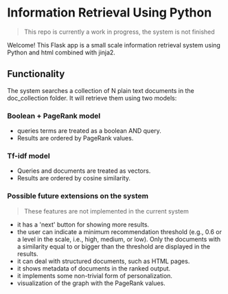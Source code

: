 # Information Retrieval Using Python

> This repo is currently a work in progress, the system is not finished

Welcome! This Flask app is a small scale information retrieval system using Python and html combined with jinja2.

## Functionality

The system searches a collection of N plain text documents in the doc_collection folder.
It will retrieve them using two models:

### Boolean + PageRank model

* queries terms are treated as a boolean AND query.
* Results are ordered by PageRank values.

### Tf-idf model

* Queries and documents are treated as vectors.
* Results are ordered by cosine similarity.

### Possible future extensions on the system

> These features are not implemented in the current system

* it has a 'next' button for showing  more results.
* the user can indicate a minimum recommendation threshold (e.g., 0.6 or a level in the scale, i.e., high, medium, or low). Only the documents with a similarity equal to or bigger than the threshold are displayed in the results.
* it can deal with structured documents, such as HTML pages.
* it shows metadata of documents in the ranked output.
* it implements some non-trivial form of personalization.
* visualization of the graph with the PageRank values.

